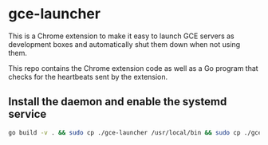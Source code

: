 # gce-launcher

This is a Chrome extension to make it easy to launch GCE servers as development
boxes and automatically shut them down when not using them.

This repo contains the Chrome extension code as well as a Go program that checks
for the heartbeats sent by the extension.

## Install the daemon and enable the systemd service
```sh
go build -v . && sudo cp ./gce-launcher /usr/local/bin && sudo cp ./gce-launcher.service /etc/systemd/system && sudo systemctl daemon-reload && sudo systemctl enable gce-launcher && sudo systemctl restart gce-launcher
```
